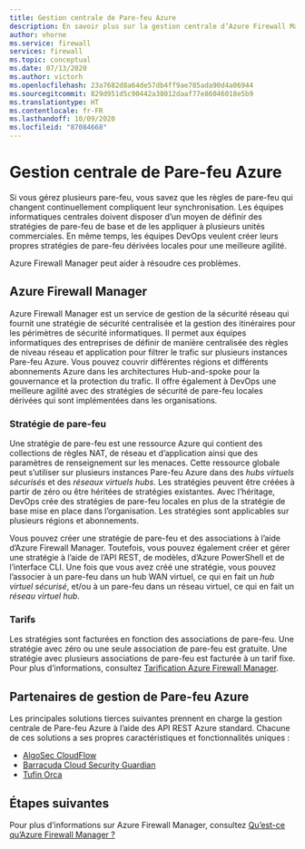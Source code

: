 ```yaml
---
title: Gestion centrale de Pare-feu Azure
description: En savoir plus sur la gestion centrale d’Azure Firewall Manager
author: vhorne
ms.service: firewall
services: firewall
ms.topic: conceptual
ms.date: 07/13/2020
ms.author: victorh
ms.openlocfilehash: 23a7682d8a64de57db4ff9ae785ada90d4a06944
ms.sourcegitcommit: 829d951d5c90442a38012daaf77e86046018e5b9
ms.translationtype: HT
ms.contentlocale: fr-FR
ms.lasthandoff: 10/09/2020
ms.locfileid: "87084668"
---
```

# <a name="azure-firewall-central-management"></a>Gestion centrale de Pare-feu Azure

Si vous gérez plusieurs pare-feu, vous savez que les règles de pare-feu qui changent continuellement compliquent leur synchronisation. Les équipes informatiques centrales doivent disposer d’un moyen de définir des stratégies de pare-feu de base et de les appliquer à plusieurs unités commerciales. En même temps, les équipes DevOps veulent créer leurs propres stratégies de pare-feu dérivées locales pour une meilleure agilité.

Azure Firewall Manager peut aider à résoudre ces problèmes.


## <a name="azure-firewall-manager"></a>Azure Firewall Manager

Azure Firewall Manager est un service de gestion de la sécurité réseau qui fournit une stratégie de sécurité centralisée et la gestion des itinéraires pour les périmètres de sécurité informatiques. Il permet aux équipes informatiques des entreprises de définir de manière centralisée des règles de niveau réseau et application pour filtrer le trafic sur plusieurs instances Pare-feu Azure. Vous pouvez couvrir différentes régions et différents abonnements Azure dans les architectures Hub-and-spoke pour la gouvernance et la protection du trafic. Il offre également à DevOps une meilleure agilité avec des stratégies de sécurité de pare-feu locales dérivées qui sont implémentées dans les organisations.

### <a name="firewall-policy"></a>Stratégie de pare-feu

Une stratégie de pare-feu est une ressource Azure qui contient des collections de règles NAT, de réseau et d’application ainsi que des paramètres de renseignement sur les menaces. Cette ressource globale peut s’utiliser sur plusieurs instances Pare-feu Azure dans des *hubs virtuels sécurisés* et des *réseaux virtuels hubs*. Les stratégies peuvent être créées à partir de zéro ou être héritées de stratégies existantes. Avec l’héritage, DevOps crée des stratégies de pare-feu locales en plus de la stratégie de base mise en place dans l’organisation. Les stratégies sont applicables sur plusieurs régions et abonnements.
 
Vous pouvez créer une stratégie de pare-feu et des associations à l’aide d’Azure Firewall Manager. Toutefois, vous pouvez également créer et gérer une stratégie à l’aide de l’API REST, de modèles, d’Azure PowerShell et de l’interface CLI. Une fois que vous avez créé une stratégie, vous pouvez l’associer à un pare-feu dans un hub WAN virtuel, ce qui en fait un *hub virtuel sécurisé*, et/ou à un pare-feu dans un réseau virtuel, ce qui en fait un *réseau virtuel hub*.

### <a name="pricing"></a>Tarifs

Les stratégies sont facturées en fonction des associations de pare-feu. Une stratégie avec zéro ou une seule association de pare-feu est gratuite. Une stratégie avec plusieurs associations de pare-feu est facturée à un tarif fixe. Pour plus d’informations, consultez [Tarification Azure Firewall Manager](https://azure.microsoft.com/pricing/details/firewall-manager/).

## <a name="azure-firewall-management-partners"></a>Partenaires de gestion de Pare-feu Azure

Les principales solutions tierces suivantes prennent en charge la gestion centrale de Pare-feu Azure à l’aide des API REST Azure standard. Chacune de ces solutions a ses propres caractéristiques et fonctionnalités uniques :

- [AlgoSec CloudFlow](https://www.algosec.com/azure/) 
- [Barracuda Cloud Security Guardian](https://www.barracuda.com/products/cloudsecurityguardian/for_azure)
- [Tufin Orca](https://www.tufin.com/products/tufin-orca)


## <a name="next-steps"></a>Étapes suivantes

Pour plus d’informations sur Azure Firewall Manager, consultez [Qu’est-ce qu’Azure Firewall Manager ?](../firewall-manager/overview.md)